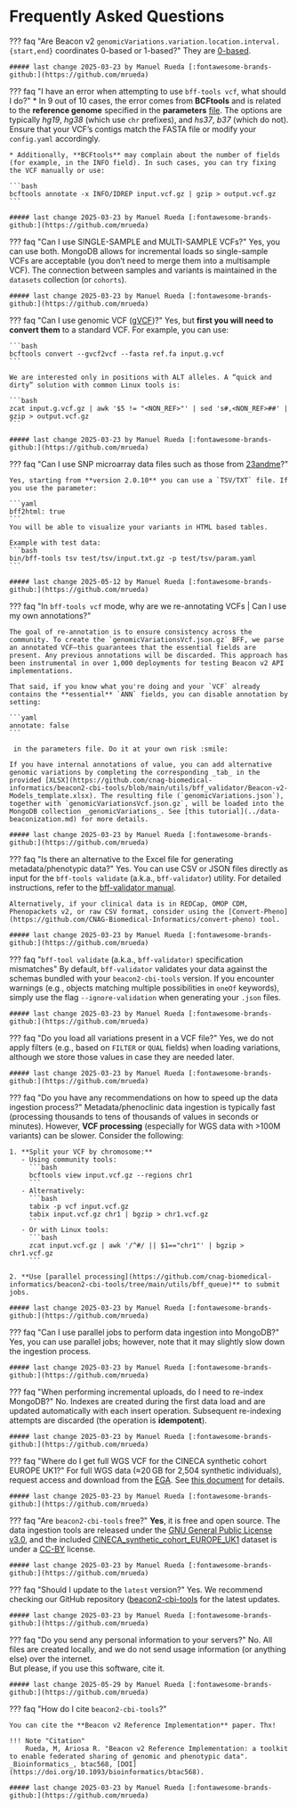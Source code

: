 # Frequently Asked Questions

??? faq "Are Beacon v2 `genomicVariations.variation.location.interval.{start,end}` coordinates 0-based or 1-based?"
    They are [0-based](http://docs.genomebeacons.org/formats-standards/#genome-coordinates).

    ##### last change 2025-03-23 by Manuel Rueda [:fontawesome-brands-github:](https://github.com/mrueda)

??? faq "I have an error when attempting to use `bff-tools vcf`, what should I do?"
    * In 9 out of 10 cases, the error comes from **BCFtools** and is related to the **reference genome** specified in the **parameters** [file](https://github.com/cnag-biomedical-informatics/beacon2-cbi-tools). The options are typically _hg19_, _hg38_ (which use `chr` prefixes), and _hs37_, _b37_ (which do not). Ensure that your VCF’s contigs match the FASTA file or modify your `config.yaml` accordingly.
    
    * Additionally, **BCFtools** may complain about the number of fields (for example, in the INFO field). In such cases, you can try fixing the VCF manually or use:
    
    ```bash
    bcftools annotate -x INFO/IDREP input.vcf.gz | gzip > output.vcf.gz
    ```
    
    ##### last change 2025-03-23 by Manuel Rueda [:fontawesome-brands-github:](https://github.com/mrueda)

??? faq "Can I use SINGLE-SAMPLE and MULTI-SAMPLE VCFs?"
    Yes, you can use both. MongoDB allows for incremental loads so single-sample VCFs are acceptable (you don’t need to merge them into a multisample VCF). The connection between samples and variants is maintained in the `datasets` collection (or `cohorts`).
    
    ##### last change 2025-03-23 by Manuel Rueda [:fontawesome-brands-github:](https://github.com/mrueda)

??? faq "Can I use genomic VCF ([gVCF](https://gatk.broadinstitute.org/hc/en-us/articles/360035531812-GVCF-Genomic-Variant-Call-Format))?"
    Yes, but **first you will need to convert them** to a standard VCF. For example, you can use:
    
    ```bash
    bcftools convert --gvcf2vcf --fasta ref.fa input.g.vcf
    ```
    
    We are interested only in positions with ALT alleles. A “quick and dirty” solution with common Linux tools is:
    
    ```bash
    zcat input.g.vcf.gz | awk '$5 != "<NON_REF>"' | sed 's#,<NON_REF>##' | gzip > output.vcf.gz
    ```
    
    ##### last change 2025-03-23 by Manuel Rueda [:fontawesome-brands-github:](https://github.com/mrueda)

??? faq "Can I use SNP microarray data files such as those from [23andme](https://23andme.com)?"

    Yes, starting from **version 2.0.10** you can use a `TSV/TXT` file. If you use the parameter:

    ```yaml
    bff2html: true
    ```
    You will be able to visualize your variants in HTML based tables.
    
    Example with test data:
    ```bash
    bin/bff-tools tsv test/tsv/input.txt.gz -p test/tsv/param.yaml
    ```

    ##### last change 2025-05-12 by Manuel Rueda [:fontawesome-brands-github:](https://github.com/mrueda)

??? faq "In `bff-tools vcf` mode, why are we re-annotating VCFs | Can I use my own annotations?"

    The goal of re-annotation is to ensure consistency across the community. To create the `genomicVariationsVcf.json.gz` BFF, we parse an annotated VCF—this guarantees that the essential fields are present. Any previous annotations will be discarded. This approach has been instrumental in over 1,000 deployments for testing Beacon v2 API implementations.

    That said, if you know what you're doing and your `VCF` already contains the **essential** `ANN` fields, you can disable annotation by setting:

    ```yaml
    annotate: false
    ```
    
     in the parameters file. Do it at your own risk :smile:
    
    If you have internal annotations of value, you can add alternative genomic variations by completing the corresponding _tab_ in the provided [XLSX](https://github.com/cnag-biomedical-informatics/beacon2-cbi-tools/blob/main/utils/bff_validator/Beacon-v2-Models_template.xlsx). The resulting file (`genomicVariations.json`), together with `genomicVariationsVcf.json.gz`, will be loaded into the MongoDB collection _genomicVariations_. See [this tutorial](../data-beaconization.md) for more details.
    
    ##### last change 2025-03-23 by Manuel Rueda [:fontawesome-brands-github:](https://github.com/mrueda)

??? faq "Is there an alternative to the Excel file for generating metadata/phenotypic data?"
    Yes. You can use CSV or JSON files directly as input for the `bff-tools validate` (a.k.a., `bff-validator`) utility. For detailed instructions, refer to the [bff-validator manual](https://github.com/cnag-biomedical-informatics/beacon2-cbi-tools/tree/main/utils/bff_validator).
    
    Alternatively, if your clinical data is in REDCap, OMOP CDM, Phenopackets v2, or raw CSV format, consider using the [Convert-Pheno](https://github.com/CNAG-Biomedical-Informatics/convert-pheno) tool.
    
    ##### last change 2025-03-23 by Manuel Rueda [:fontawesome-brands-github:](https://github.com/mrueda)

??? faq "`bff-tool validate` (a.k.a., `bff-validator)` specification mismatches"
    By default, `bff-validator` validates your data against the schemas bundled with your `beacon2-cbi-tools` version. If you encounter warnings (e.g., objects matching multiple possibilities in `oneOf` keywords), simply use the flag `--ignore-validation` when generating your `.json` files.
    
    ##### last change 2025-03-23 by Manuel Rueda [:fontawesome-brands-github:](https://github.com/mrueda)

??? faq "Do you load all variations present in a VCF file?"
    Yes, we do not apply filters (e.g., based on `FILTER` or `QUAL` fields) when loading variations, although we store those values in case they are needed later.
    
    ##### last change 2025-03-23 by Manuel Rueda [:fontawesome-brands-github:](https://github.com/mrueda)

??? faq "Do you have any recommendations on how to speed up the data ingestion process?"
    Metadata/phenoclinic data ingestion is typically fast (processing thousands to tens of thousands of values in seconds or minutes). However, **VCF processing** (especially for WGS data with >100M variants) can be slower. Consider the following:
    
    1. **Split your VCF by chromosome:**
       - Using community tools:
         ```bash
         bcftools view input.vcf.gz --regions chr1
         ```
       - Alternatively:
         ```bash
         tabix -p vcf input.vcf.gz
         tabix input.vcf.gz chr1 | bgzip > chr1.vcf.gz
         ```
       - Or with Linux tools:
         ```bash
         zcat input.vcf.gz | awk '/^#/ || $1=="chr1"' | bgzip > chr1.vcf.gz
         ```
    
    2. **Use [parallel processing](https://github.com/cnag-biomedical-informatics/beacon2-cbi-tools/tree/main/utils/bff_queue)** to submit jobs.
    
    ##### last change 2025-03-23 by Manuel Rueda [:fontawesome-brands-github:](https://github.com/mrueda)

??? faq "Can I use parallel jobs to perform data ingestion into MongoDB?"
    Yes, you can use parallel jobs; however, note that it may slightly slow down the ingestion process.
    
    ##### last change 2025-03-23 by Manuel Rueda [:fontawesome-brands-github:](https://github.com/mrueda)

??? faq "When performing incremental uploads, do I need to re-index MongoDB?"
    No. Indexes are created during the first data load and are updated automatically with each insert operation. Subsequent re-indexing attempts are discarded (the operation is **idempotent**).
    
    ##### last change 2025-03-23 by Manuel Rueda [:fontawesome-brands-github:](https://github.com/mrueda)

??? faq "Where do I get full WGS VCF for the CINECA synthetic cohort EUROPE UK1?"
    For full WGS data (≈20 GB for 2,504 synthetic individuals), request access and download from the [EGA](https://ega-archive.org/datasets/EGAD00001006673). See [this document](https://github.com/CNAG-Biomedical-Informatics/beacon2-cbi-tools/tree/main/CINECA_synthetic_cohort_EUROPE_UK1) for details.
    
    ##### last change 2025-03-23 by Manuel Rueda [:fontawesome-brands-github:](https://github.com/mrueda)

??? faq "Are `beacon2-cbi-tools` free?"
    **Yes**, it is free and open source. The data ingestion tools are released under the [GNU General Public License v3.0](https://en.wikipedia.org/wiki/GNU_General_Public_License#Version_3), and the included [CINECA_synthetic_cohort_EUROPE_UK1](https://www.cineca-project.eu/cineca-synthetic-datasets) dataset is under a [CC-BY](https://en.wikipedia.org/wiki/Creative_Commons_licens) license.
    
    ##### last change 2025-03-23 by Manuel Rueda [:fontawesome-brands-github:](https://github.com/mrueda)

??? faq "Should I update to the `latest` version?"
    Yes. We recommend checking our GitHub repository ([beacon2-cbi-tools](https://github.com/mrueda/beacon2-cbi-tools) for the latest updates.
    
    ##### last change 2025-03-23 by Manuel Rueda [:fontawesome-brands-github:](https://github.com/mrueda)

??? faq "Do you send any personal information to your servers?"
    No. All files are created locally, and we do not send usage information (or anything else) over the internet.  
    But please, if you use this software, cite it.

    ##### last change 2025-05-29 by Manuel Rueda [:fontawesome-brands-github:](https://github.com/mrueda)


??? faq "How do I cite `beacon2-cbi-tools`?"

    You can cite the **Beacon v2 Reference Implementation** paper. Thx!

    !!! Note "Citation"
        Rueda, M, Ariosa R. "Beacon v2 Reference Implementation: a toolkit to enable federated sharing of genomic and phenotypic data". _Bioinformatics_, btac568, [DOI](https://doi.org/10.1093/bioinformatics/btac568).
    
    ##### last change 2025-03-23 by Manuel Rueda [:fontawesome-brands-github:](https://github.com/mrueda)
